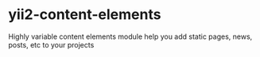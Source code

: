 # yii2-content-elements
Highly variable content elements module help you add static pages, news, posts, etc to your projects
